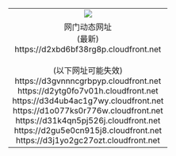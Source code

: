 ﻿<table>
  <tr></tr>
  <tr><td colspan=2 align=center><img src="https://d2xbd6bf38rg8p.cloudfront.net/Up/oGate.jpg" /></td></tr>
  <tr><td colspan=2 align=center>网门动态网址<br/>(最新)
<br>https://d2xbd6bf38rg8p.cloudfront.net
<br/><br/>(以下网址可能失效)
<br>https://d3gvnnncgrbpyp.cloudfront.net
<br>https://d2ytg0fo7v01h.cloudfront.net
<br>https://d3d4ub4ac1g7wy.cloudfront.net
<br>https://d1o077ks0r776w.cloudfront.net
<br>https://d31k4qn5pj526j.cloudfront.net
<br>https://d2gu5e0cn915j8.cloudfront.net
<br>https://d3j1yo2gc27ozt.cloudfront.net
    </td>
  </tr>
</table>
